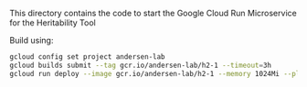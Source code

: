 This directory contains the code to start the Google Cloud Run Microservice for the Heritability Tool

Build using:

```bash
gcloud config set project andersen-lab
gcloud builds submit --tag gcr.io/andersen-lab/h2-1 --timeout=3h
gcloud run deploy --image gcr.io/andersen-lab/h2-1 --memory 1024Mi --platform managed h2-1
```
